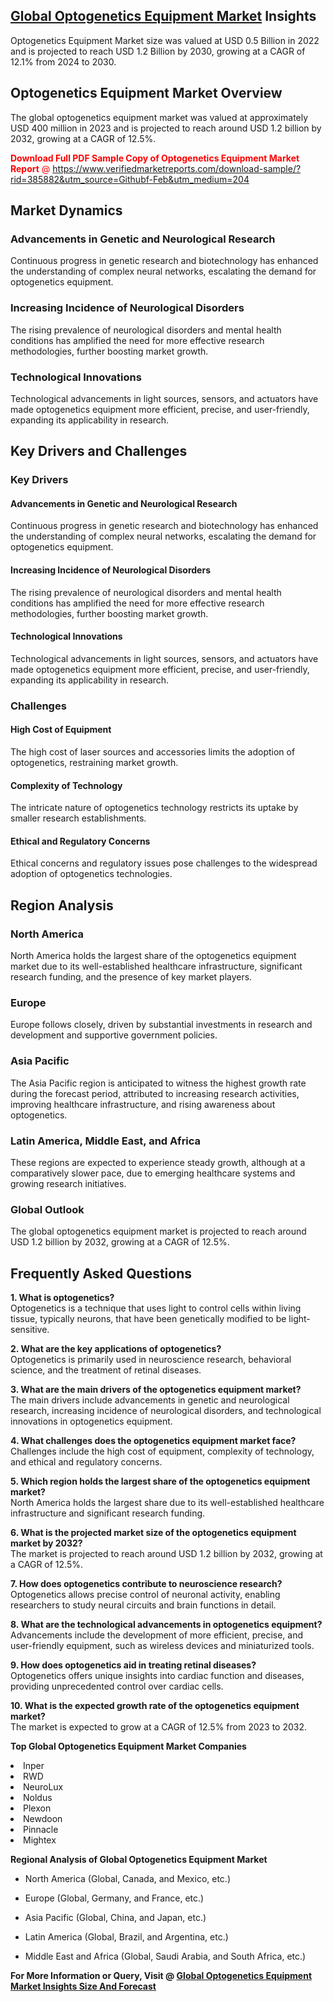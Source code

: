 <h2><a href="https://www.verifiedmarketreports.com/download-sample/?rid=385882&amp;utm_source=Githubf&amp;utm_medium=204" target="_blank">Global Optogenetics Equipment Market</a> Insights</h2><p>Optogenetics Equipment Market size was valued at USD 0.5 Billion in 2022 and is projected to reach USD 1.2 Billion by 2030, growing at a CAGR of 12.1% from 2024 to 2030.</p><p> <h2>Optogenetics Equipment Market Overview</h2> <p>The global optogenetics equipment market was valued at approximately USD 400 million in 2023 and is projected to reach around USD 1.2 billion by 2032, growing at a CAGR of 12.5%. </p> <p><p><span class=""><span style="color: #ff0000;"><strong>Download Full PDF Sample Copy of Optogenetics Equipment Market Report</strong> @ </span><a href="https://www.verifiedmarketreports.com/download-sample/?rid=385882&amp;utm_source=Githubf-Feb&amp;utm_medium=204" target="_blank">https://www.verifiedmarketreports.com/download-sample/?rid=385882&amp;utm_source=Githubf-Feb&amp;utm_medium=204</a></span></p></p> <h2>Market Dynamics</h2> <h3>Advancements in Genetic and Neurological Research</h3> <p>Continuous progress in genetic research and biotechnology has enhanced the understanding of complex neural networks, escalating the demand for optogenetics equipment. </p> <h3>Increasing Incidence of Neurological Disorders</h3> <p>The rising prevalence of neurological disorders and mental health conditions has amplified the need for more effective research methodologies, further boosting market growth. </p> <h3>Technological Innovations</h3> <p>Technological advancements in light sources, sensors, and actuators have made optogenetics equipment more efficient, precise, and user-friendly, expanding its applicability in research. </p> <h2>Key Drivers and Challenges</h2> <h3>Key Drivers</h3> <h4>Advancements in Genetic and Neurological Research</h4> <p>Continuous progress in genetic research and biotechnology has enhanced the understanding of complex neural networks, escalating the demand for optogenetics equipment. </p> <h4>Increasing Incidence of Neurological Disorders</h4> <p>The rising prevalence of neurological disorders and mental health conditions has amplified the need for more effective research methodologies, further boosting market growth. </p> <h4>Technological Innovations</h4> <p>Technological advancements in light sources, sensors, and actuators have made optogenetics equipment more efficient, precise, and user-friendly, expanding its applicability in research. </p> <h3>Challenges</h3> <h4>High Cost of Equipment</h4> <p>The high cost of laser sources and accessories limits the adoption of optogenetics, restraining market growth. </p> <h4>Complexity of Technology</h4> <p>The intricate nature of optogenetics technology restricts its uptake by smaller research establishments. </p> <h4>Ethical and Regulatory Concerns</h4> <p>Ethical concerns and regulatory issues pose challenges to the widespread adoption of optogenetics technologies. </p> <h2>Region Analysis</h2> <h3>North America</h3> <p>North America holds the largest share of the optogenetics equipment market due to its well-established healthcare infrastructure, significant research funding, and the presence of key market players. </p> <h3>Europe</h3> <p>Europe follows closely, driven by substantial investments in research and development and supportive government policies. </p> <h3>Asia Pacific</h3> <p>The Asia Pacific region is anticipated to witness the highest growth rate during the forecast period, attributed to increasing research activities, improving healthcare infrastructure, and rising awareness about optogenetics. </p> <h3>Latin America, Middle East, and Africa</h3> <p>These regions are expected to experience steady growth, although at a comparatively slower pace, due to emerging healthcare systems and growing research initiatives. </p> <h3>Global Outlook</h3> <p>The global optogenetics equipment market is projected to reach around USD 1.2 billion by 2032, growing at a CAGR of 12.5%. </p> <h2>Frequently Asked Questions</h2> <p><strong>1. What is optogenetics?</strong><br>Optogenetics is a technique that uses light to control cells within living tissue, typically neurons, that have been genetically modified to be light-sensitive. </p> <p><strong>2. What are the key applications of optogenetics?</strong><br>Optogenetics is primarily used in neuroscience research, behavioral science, and the treatment of retinal diseases. </p> <p><strong>3. What are the main drivers of the optogenetics equipment market?</strong><br>The main drivers include advancements in genetic and neurological research, increasing incidence of neurological disorders, and technological innovations in optogenetics equipment. </p> <p><strong>4. What challenges does the optogenetics equipment market face?</strong><br>Challenges include the high cost of equipment, complexity of technology, and ethical and regulatory concerns. </p> <p><strong>5. Which region holds the largest share of the optogenetics equipment market?</strong><br>North America holds the largest share due to its well-established healthcare infrastructure and significant research funding. </p> <p><strong>6. What is the projected market size of the optogenetics equipment market by 2032?</strong><br>The market is projected to reach around USD 1.2 billion by 2032, growing at a CAGR of 12.5%. </p> <p><strong>7. How does optogenetics contribute to neuroscience research?</strong><br>Optogenetics allows precise control of neuronal activity, enabling researchers to study neural circuits and brain functions in detail. </p> <p><strong>8. What are the technological advancements in optogenetics equipment?</strong><br>Advancements include the development of more efficient, precise, and user-friendly equipment, such as wireless devices and miniaturized tools. </p> <p><strong>9. How does optogenetics aid in treating retinal diseases?</strong><br>Optogenetics offers unique insights into cardiac function and diseases, providing unprecedented control over cardiac cells. </p> <p><strong>10. What is the expected growth rate of the optogenetics equipment market?</strong><br>The market is expected to grow at a CAGR of 12.5% from 2023 to 2032.</p><p><strong>Top Global Optogenetics Equipment Market Companies</strong></p><div data-test-id=""><p><li>Inper</li><li> RWD</li><li> NeuroLux</li><li> Noldus</li><li> Plexon</li><li> Newdoon</li><li> Pinnacle</li><li> Mightex</li></p><div><strong>Regional Analysis of&nbsp;Global Optogenetics Equipment Market</strong></div><ul><li dir="ltr"><p dir="ltr">North America&nbsp;(Global, Canada, and Mexico, etc.)</p></li><li dir="ltr"><p dir="ltr">Europe (Global, Germany, and France, etc.)</p></li><li dir="ltr"><p dir="ltr">Asia Pacific&nbsp;(Global, China, and Japan, etc.)</p></li><li dir="ltr"><p dir="ltr">Latin America&nbsp;(Global, Brazil, and Argentina, etc.)</p></li><li dir="ltr">Middle East and Africa&nbsp;(Global, Saudi Arabia, and South Africa, etc.)</li></ul><p><strong>For More Information or Query, Visit @&nbsp;</strong><strong><a href="https://www.verifiedmarketreports.com/product/optogenetics-equipment-market/?utm_source=Githubf&amp;utm_medium=204" target="_blank">Global Optogenetics Equipment Market Insights Size And Forecast</a></strong></p></div>
